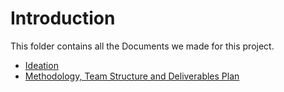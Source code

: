 # Introduction

This folder contains all the Documents we made for this project.

- [Ideation](Ideation.md)
- [Methodology, Team Structure and Deliverables Plan](Deliverables.md)
